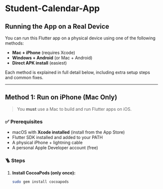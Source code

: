 # Student-Calendar-App

## Running the App on a Real Device

You can run this Flutter app on a physical device using one of the following methods:

- **Mac + iPhone** (requires Xcode)
- **Windows + Android** (or Mac + Android)
- **Direct APK install** (easiest)

Each method is explained in full detail below, including extra setup steps and common fixes.

---

## Method 1: Run on iPhone (Mac Only)

> You **must** use a Mac to build and run Flutter apps on iOS.

### ✅ Prerequisites
- macOS with **Xcode installed** (install from the App Store)
- Flutter SDK installed and added to your PATH
- A physical iPhone + lightning cable
- A personal Apple Developer account (free)

### 🪜 Steps

1. **Install CocoaPods (only once):**
   ```bash
   sudo gem install cocoapods
